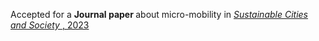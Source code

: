 Accepted for a <b>Journal paper </b> about micro-mobility in <a href="https://www.bgd.ed.tum.de/pdf/2023_bikeEfficiency_Zhihang.pdf"><em> Sustainable Cities and Society </em>, 2023</a>
